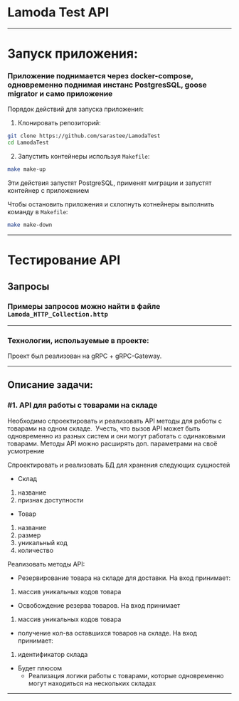 # Lamoda Test API
---

# Запуск приложения:

### Приложение поднимается через docker-compose, одновременно поднимая инстанс PostgresSQL, goose migrator и само приложение

Порядок действий для запуска приложения:

1. Клонировать репозиторий:

```bash
git clone https://github.com/sarastee/LamodaTest
cd LamodaTest
```
   
2. Запустить контейнеры используя `Makefile`:

```bash
make make-up
```   
   
Эти действия запустят PostgreSQL, применят миграции и запустят контейнер с приложением

Чтобы остановить приложения и схлопнуть котнейнеры выполнить команду в `Makefile`:

```bash
make make-down
```
---

# Тестирование API

## Запросы

### Примеры запросов можно найти в файле `Lamoda_HTTP_Collection.http`

---

### Технологии, используемые в проекте:

Проект был реализован на gRPC + gRPC-Gateway.

---
## Описание задачи:
### #1. API для работы с товарами на складе
Необходимо спроектировать и реализовать API методы для работы с товарами на одном складе. 
Учесть, что вызов API может быть одновременно из разных систем и они могут работать с одинаковыми товарами.
Методы API можно расширять доп. параметрами на своё усмотрение

Спроектировать и реализовать БД для хранения следующих сущностей

- Склад

1) название
2) признак доступности

- Товар

1) название
2) размер
3) уникальный код
4) количество

Реализовать методы API:

- Резервирование товара на складе для доставки. На вход принимает:

1) массив уникальных кодов товара

- Освобождение резерва товаров. На вход принимает

1) массив уникальных кодов товара

- получение кол-ва оставшихся товаров на складе. На вход принимает:

1) идентификатор склада

- Будет плюсом
    - Реализация логики работы с товарами, которые одновременно могут находиться на нескольких складах

---